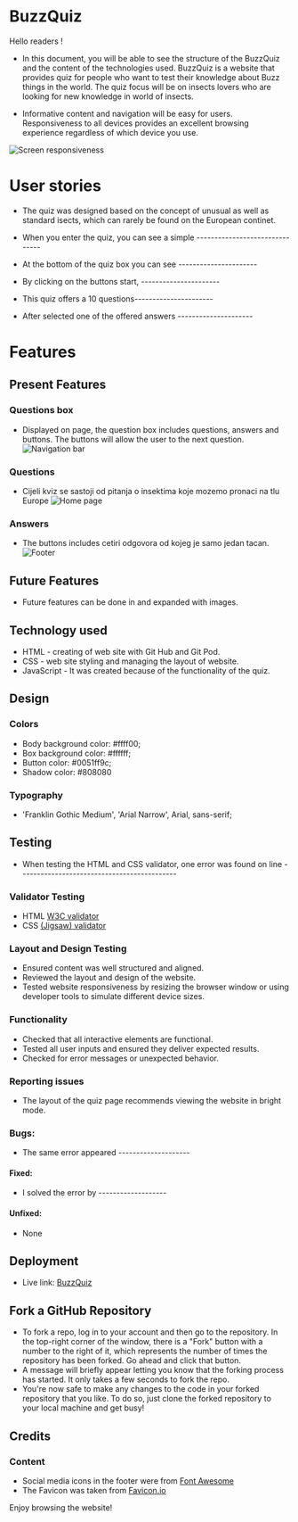 # BuzzQuiz

Hello readers !

* In this document, you will be able to see the structure of the BuzzQuiz and the content of the technologies used.
BuzzQuiz is a website that provides quiz for people who want to test their knowledge about Buzz things in the world.
The quiz focus will be on insects lovers who are looking for new knowledge in world of insects. 

* Informative content and navigation will be easy for users.
Responsiveness to all devices provides an excellent browsing experience regardless of which device you use.


![Screen responsiveness](./assets/------)

# User stories

* The quiz was designed based on the concept of unusual as well as standard isects, which can rarely be found on the European continet.
* When you enter the quiz, you can see a simple -------------------------------
* At the bottom of the quiz box you can see ----------------------

* By clicking on the buttons start, ----------------------
* This quiz offers a 10 questions----------------------
* After selected one of the offered answers ---------------------

# Features
## Present Features
### Questions box
* Displayed on page, the question box includes questions, answers and buttons.
The buttons will allow the user to the next question.
![Navigation bar](./assets/----------)

### Questions
* Cijeli kviz se sastoji od pitanja o insektima koje mozemo pronaci na tlu Europe
![Home page](./assets/-------------)

### Answers
* The buttons includes cetiri odgovora od kojeg je samo jedan tacan.
![Footer](./assets/media/Footer.png)

## Future Features
* Future features can be done in and expanded with images.

## Technology used
* HTML - creating of web site with Git Hub and Git Pod.
* CSS - web site styling and managing the layout of website.
* JavaScript - It was created because of the functionality of the quiz.

## Design
### Colors
* Body background color: #ffff00;
* Box background color: #ffffff; 
* Button color: #0051ff9c;
* Shadow color: #808080

### Typography
* 'Franklin Gothic Medium', 'Arial Narrow', Arial, sans-serif;

## Testing
* When testing the HTML and CSS validator, one error was found on line --------------------------------------------

### Validator Testing
* HTML [W3C validator](https://validator.w3.org/)
* CSS [(Jigsaw) validator ](https://jigsaw.w3.org/css-validator/)

### Layout and Design Testing
* Ensured content was well structured and aligned.
* Reviewed the layout and design of the website.
* Tested website responsiveness by resizing the browser window or using developer tools to simulate different device sizes.

### Functionality
* Checked that all interactive elements are functional.
* Tested all user inputs and ensured they deliver expected results.
* Checked for error messages or unexpected behavior.

### Reporting issues
* The layout of the quiz page recommends viewing the website in bright mode.

### Bugs: 
* The same error appeared --------------------
#### Fixed: 
* I solved the error by -------------------
#### Unfixed: 
* None

## Deployment
* Live link: 
[BuzzQuiz](https://rock3879.github.io/BuzzQuiz/)

## Fork a GitHub Repository
* To fork a repo, log in to your account and then go to the repository. In the top-right corner of the window, there is a "Fork" button with a number to the right of it, which represents the number of times the repository has been forked. Go ahead and click that button.
* A message will briefly appear letting you know that the forking process has started. It only takes a few seconds to fork the repo.
* You're now safe to make any changes to the code in your forked repository that you like. To do so, just clone the forked repository to your local machine and get busy!

## Credits
     
### Content
* Social media icons in the footer were from [Font Awesome](https://fontawesome.com/)
* The Favicon was taken from [Favicon.io](https://favicon.io/)

Enjoy browsing the website!
